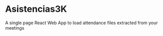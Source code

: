 # Asistencias3K

A single page React Web App to load attendance files extracted from your meetings




